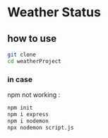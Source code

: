 # Weather Status

## how to use

```bash
git clone
cd weatherProject
```


### in case
npm not working :
```bash
npm init
npm i express
npm i nodemon
npx nodemon script.js
```
